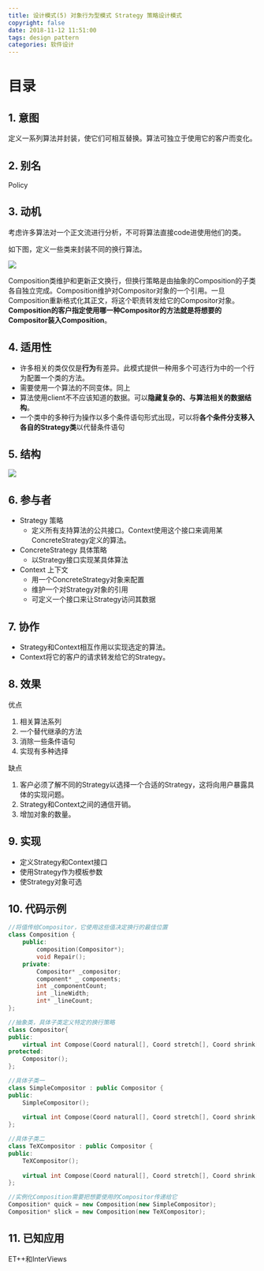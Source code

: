 ```yaml
---
title: 设计模式(5) 对象行为型模式 Strategy 策略设计模式
copyright: false
date: 2018-11-12 11:51:00
tags: design pattern
categories: 软件设计
---
```


# 目录

<!-- toc -->



## 1. 意图

定义一系列算法并封装，使它们可相互替换。算法可独立于使用它的客户而变化。



## 2. 别名

Policy



## 3. 动机

考虑许多算法对一个正文流进行分析，不可将算法直接code进使用他们的类。

如下图，定义一些类来封装不同的换行算法。

![](https://songzi-blog-pic.oss-cn-hangzhou.aliyuncs.com/strategy_1.png)

Composition类维护和更新正文换行，但换行策略是由抽象的Composition的子类各自独立完成。Composition维护对Compositor对象的一个引用。一旦Composition重新格式化其正文，将这个职责转发给它的Compositor对象。**Composition的客户指定使用哪一种Compositor的方法就是将想要的Compositor装入Composition**。



## 4. 适用性

- 许多相关的类仅仅是**行为**有差异。此模式提供一种用多个可选行为中的一个行为配置一个类的方法。
- 需要使用一个算法的不同变体。同上
- 算法使用client不不应该知道的数据。可以**隐藏复杂的、与算法相关的数据结构**。
- 一个类中的多种行为操作以多个条件语句形式出现，可以将**各个条件分支移入各自的Strategy类**以代替条件语句



## 5. 结构

![](https://songzi-blog-pic.oss-cn-hangzhou.aliyuncs.com/strategy_2.png)



## 6. 参与者

- Strategy 策略
  - 定义所有支持算法的公共接口。Context使用这个接口来调用某ConcreteStrategy定义的算法。
- ConcreteStrategy 具体策略
  - 以Strategy接口实现某具体算法
- Context 上下文
  - 用一个ConcreteStrategy对象来配置
  - 维护一个对Strategy对象的引用
  - 可定义一个接口来让Strategy访问其数据



## 7. 协作

- Strategy和Context相互作用以实现选定的算法。
- Context将它的客户的请求转发给它的Strategy。



## 8. 效果

优点

1. 相关算法系列
2. 一个替代继承的方法
3. 消除一些条件语句
4. 实现有多种选择

缺点

1. 客户必须了解不同的Strategy以选择一个合适的Strategy，这将向用户暴露具体的实现问题。
2. Strategy和Context之间的通信开销。
3. 增加对象的数量。



## 9. 实现

- 定义Strategy和Context接口
- 使用Strategy作为模板参数
- 使Strategy对象可选



## 10. 代码示例

```c++
//将值传给Compositor，它使用这些值决定换行的最佳位置
class Composition {
    public:
    	composition(Compositor*);
    	void Repair();
    private:
    	Compositor* _compositor;
    	component* _ components;
    	int _componentCount;
    	int _lineWidth;
    	int* _lineCount;
};

//抽象类，具体子类定义特定的换行策略
class Compositor{
public:
    virtual int Compose(Coord natural[], Coord stretch[], Coord shrink[], int componentCount, int lineWidth, int breaks[]) = 0;
protected:
    Compositor();
};

//具体子类一
class SimpleCompositor : public Compositor {
public:
    SimpleCompositor();
    
    virtual int Compose(Coord natural[], Coord stretch[], Coord shrink[], int componentCount, int lineWidth, int breaks[]);
};

//具体子类二
class TeXCompositor : public Compositor {
public:
    TeXCompositor();
    
    virtual int Compose(Coord natural[], Coord stretch[], Coord shrink[], int componentCount, int lineWidth, int breaks[]);
};

//实例化Composition需要把想要使用的Compositor传递给它
Composition* quick = new Composition(new SimpleCompositor);
Composition* slick = new Composition(new TeXCompositor);
```



## 11. 已知应用

ET++和InterViews